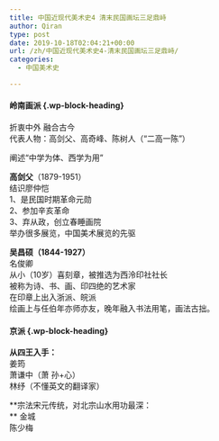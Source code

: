 ```yaml
---
title: 中国近现代美术史4 清末民国画坛三足鼎峙
author: Qiran
type: post
date: 2019-10-18T02:04:21+00:00
url: /zh/中国近现代美术史4-清末民国画坛三足鼎峙/
categories:
  - 中国美术史

---
```

#### **岭南画派** {.wp-block-heading}

折衷中外 融合古今  
代表人物：高剑父、高奇峰、陈树人（“二高一陈”）

阐述“中学为体、西学为用”

**高剑父**（1879-1951）  
结识廖仲恺  
1、是民国时期革命元勋  
2、参加辛亥革命  
3、弃从政，创立春睡画院  
举办很多展览，中国美术展览的先驱

**吴昌硕（1844-1927）**  
名俊卿  
从小（10岁）喜刻章，被推选为西泠印社社长  
被称为诗、书、画、印四绝的艺术家  
在印章上出入浙派、皖派  
绘画上与任伯年亦师亦友，晚年融入书法用笔，画法古拙。

#### 京派 {.wp-block-heading}

**从四王入手：**  
姜筠  
萧谦中（萧 孙+心）  
林纾（不懂英文的翻译家）

**宗法宋元传统，对北宗山水用功最深：  
** 金城  
陈少梅